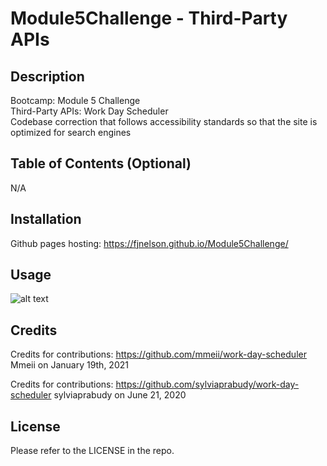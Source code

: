 # Module5Challenge - Third-Party APIs

## Description

Bootcamp: Module 5 Challenge <br />
Third-Party APIs: Work Day Scheduler <br />
Codebase correction that follows accessibility standards so that the site is optimized for search engines


## Table of Contents (Optional)

N/A

## Installation

Github pages hosting: https://fjnelson.github.io/Module5Challenge/

## Usage

![alt text](./Develop/scheduler.JPG)

## Credits

Credits for contributions: https://github.com/mmeii/work-day-scheduler
Mmeii on January 19th, 2021

Credits for contributions: https://github.com/sylviaprabudy/work-day-scheduler
sylviaprabudy on June 21, 2020


## License

Please refer to the LICENSE in the repo.